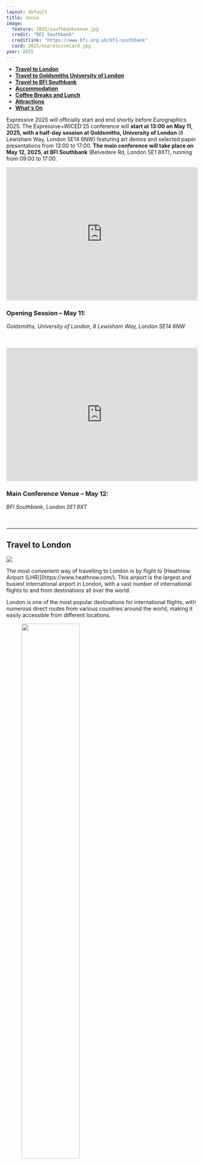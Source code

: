 ```yaml
---
layout: default
title: Venue
image:
  feature: 2025/southbankvenue.jpg
  credit: "BFI Southbank"
  creditlink: "https://www.bfi.org.uk/bfi-southbank"
  card: 2025/expressiveCard.jpg
year: 2025
---
```


* **[Travel to London](#travel-to-london)**
* **[Travel to Goldsmiths University of London](#travel-to-goldsmiths-university-of-london)**
* **[Travel to BFI Southbank](#travel-to-bfi-southbank)**
* **[Accommodation](#accommodation)**
* **[Coffee Breaks and Lunch](#coffee-breaks-and-lunch)**
* **[Attractions](#attractions)**
* **[What's On](#whats-on)**

Expressive 2025 will officially start and end shortly before Eurographics 2025. The Expressive+WICED’25 conference will <b>start at 13:00 on May 11, 2025, with a half-day session at Goldsmiths, University of London </b> (8 Lewisham Way, London SE14 6NW) featuring art demos and selected paper presentations from 13:00 to 17:00. <b>The main conference will take place on May 12, 2025, at BFI Southbank</b> (Belvedere Rd, London SE1 8XT), running from 09:00 to 17:00.
<div class="row">

<div class="col-7 col-sm-7 col-lg-7" markdown="1">

<iframe width="100%" height="350" frameborder="0" style="border:0" src="https://www.google.com/maps/embed?pb=!1m18!1m12!1m3!1d2485.1218758597!2d-0.0379919236448783!3d51.47427717180588!2m3!1f0!2f0!3f0!3m2!1i1024!2i768!4f13.1!3m3!1m2!1s0x487602f81f1bd2cf%3A0xeb2cff5d2300d7f8!2sGoldsmiths%2C%20University%20of%20London!5e0!3m2!1sen!2spt!4v1743410522609!5m2!1sen!2spt" allowfullscreen>
</iframe>

</div>

<h3>Opening Session – May 11:</h3>

<!-- <i><a href="https://www.coventgarden.com/listings/london-film-museum/">London Film Museum</a></i><br/> -->

<i>Goldsmiths, University of London, 8 Lewisham Way, London SE14 6NW<br/></i><br/><br/>

<!-- with the partial support of:

<i><a href="http://entimement.dibris.unige.it">EU Horizon 2020 FET PROACTIVE project EnTimeMent n.824160 (2019-2022)</a></i><br/><br/>

<img src="/img/h2020_mod_01.png" width="25%" class="img-responsive pull-center"> -->

</div>

<div class="row">

<div class="col-7 col-sm-7 col-lg-7" markdown="1">

<iframe width="100%" height="350" frameborder="0" style="border:0" src="https://www.google.com/maps/embed?pb=!1m18!1m12!1m3!1d2483.343136911277!2d-0.11771348807949361!3d51.50692047169557!2m3!1f0!2f0!3f0!3m2!1i1024!2i768!4f13.1!3m3!1m2!1s0x487604b7e7c78711%3A0x3427f18d546137bd!2sBFI%20Southbank!5e0!3m2!1spt-PT!2spt!4v1742469914382!5m2!1spt-PT!2spt" allowfullscreen>
</iframe>

</div>

<h3>Main Conference Venue – May 12:</h3>

<!-- <i><a href="https://www.coventgarden.com/listings/london-film-museum/">London Film Museum</a></i><br/> -->

<i>BFI Southbank, London SE1 8XT<br/></i><br/><br/>

<!-- with the partial support of:

<i><a href="http://entimement.dibris.unige.it">EU Horizon 2020 FET PROACTIVE project EnTimeMent n.824160 (2019-2022)</a></i><br/><br/>

<img src="/img/h2020_mod_01.png" width="25%" class="img-responsive pull-center"> -->

</div>

---
## Travel to London

<div class="row">

<div class="col-3 col-sm-3 col-lg-3 top1">
  <p><img src="/img/2025/Airport.jpeg" class="img-responsive"></p>
</div>

<div class="col-8 col-sm-8 col-lg-8" markdown="1">
The most convenient way of travelling to London is by flight to [Heathrow Airport (LHR)](https://www.heathrow.com/). This airport is the largest and busiest international airport in London, with a vast number of international flights to and from destinations all over the world.
</div>

</div>

London is one of the most popular destinations for international flights, with numerous direct routes from various countries around the world, making it easily accessible from different locations.

<figure>
<img src="/img/2025/flying_connections.png" width="60%" class="img-responsive pull-center">
</figure>
---
## Travel to Goldsmiths University of London

To reach Goldsmiths, University of London (8 Lewisham Way, London SE14 6NW) from Heathrow Airport (LHR), you have several convenient options:

1. By Tube (London Underground):
    * Take the Piccadilly Line from Heathrow Airport towards Central London.
    * Change at Green Park to the Jubilee Line and travel towards London Bridge.
    * At London Bridge, switch to National Rail services and take a train to New Cross Gate or New Cross Station (both are within walking distance of Goldsmiths).
The total journey takes approximately 60-70 minutes.

2. By Train:
    * Take the Heathrow Express from Heathrow Airport to Paddington Station (15 minutes).
    * From Paddington, take the Bakerloo Line (Underground) to Charing Cross.
    * From Charing Cross, take a National Rail train to New Cross Station.
Walk to Goldsmiths from New Cross (about 5 minutes). This option takes around 50-60 minutes.

3. By Taxi:
    * Taxis are available from Heathrow. 
The journey to Goldsmiths takes around 60-90 minutes, depending on traffic.

4. By Bus:
    * You can take the National Express or a local bus service from Heathrow to Central London.
    * From Central London, use the Tube or National Rail to reach New Cross Station.
    * Walk to Goldsmiths from there.

Each of these options provides a convenient way to travel from Heathrow Airport to Goldsmiths, University of London, with the Tube and train being the most cost-effective and a taxi being the most direct.

---
## Travel to BFI Southbank

To reach BFI Southbank (London SE1 8XT) from Heathrow Airport (LHR), you have several convenient options:

1. By Tube (London Underground):
    * Take the Piccadilly Line from Heathrow Airport towards Central London.
    * Change at Green Park to the Jubilee Line and travel towards Waterloo.
    * From Waterloo Station, it’s about a 5-minute walk to BFI Southbank.
This journey takes approximately 50-60 minutes.

2. By Train:
    * Take the Heathrow Express from Heathrow Airport to Paddington Station (15 minutes).
    * From Paddington, take the Bakerloo Line (Underground) to Waterloo.
    * Walk to BFI Southbank from Waterloo Station.
This option takes around 40-50 minutes.

3. By Taxi:
    * Taxis are available from Heathrow. 
The journey to BFI Southbank takes around 30-45 minutes, depending on traffic.

4. By Bus:
    * You can take the National Express or a local bus service from Heathrow to Central London, then use the Tube or a taxi to reach BFI Southbank.

Each of these options provides a convenient way to travel from Heathrow Airport to BFI Southbank, with the Tube being the most cost-effective and the taxi being the most direct.

---
## Accommodation


The conference venue  is close to a wide range of accommodation options, including hotels and bed & breakfasts. Attendees of Eurographics 2025 and co-located events are encouraged to use their preferred hotel booking platforms to secure the best rates.

Please note that London is a popular tourist destination in May, so we strongly advise booking your accommodation well in advance. If you encounter any difficulties in securing accommodation for the symposium, please feel free to contact the general chairs at [{{site.symposium[page.year].contact}}](mailto:{{site.symposium[page.year].contact}}).

---
<!-- ## Coffee Breaks and Lunch

Coffee and lunch breaks will be held at Santa Maria di Castello, which is a 1-minute walk (120m) from Casa Paganini.

<div class="row">
<figure class="col-4 col-sm-4 col-lg-4 top0">
<img src="/img/2019/cloister_garden_1.JPG" class="img-responsive img-thumbnail">
</figure>

<figure class="col-4 col-sm-4 col-lg-4 top0">
<img src="/img/2019/cloister_garden_2.JPG" class="img-responsive img-thumbnail">
</figure>

<figure class="col-4 col-sm-4 col-lg-4 top0">
<img src="/img/2019/cloister_garden_3.JPG" class="img-responsive img-thumbnail">
</figure>

<figure class="col-4 col-sm-4 col-lg-4 top0">
<img src="/img/2019/cloister_garden_4.JPG" class="img-responsive img-thumbnail">
</figure>

<figure class="col-4 col-sm-4 col-lg-4 top0">
<img src="/img/2019/cloister_garden_5.JPG" class="img-responsive img-thumbnail">
</figure>

<figure class="col-4 col-sm-4 col-lg-4 top0">
<img src="/img/2019/cloister_garden_6.JPG" class="img-responsive img-thumbnail">
<figcaption class="image-credit">Images copyright by Santa Maria di Castello.</figcaption>
</figure>
</div>

--- -->
## Attractions

<figure class="col-12 col-sm-12 col-lg-12 top0">
  <img src="/img/2025/london-attractions.webp" class="img-responsive img-thumbnail">
  <figcaption class="image-credit">Iconic London Attractions.</figcaption>
</figure>

__London__ , the capital of the United Kingdom, is a world-renowned city blending historic grandeur with modern culture. With its iconic landmarks, rich history, diverse neighborhoods, and thriving arts scene, London has something for everyone. From the majestic Buckingham Palace, the official residence of the British monarch, to the historic Tower of London, a UNESCO World Heritage Site home to the Crown Jewels, London’s attractions are endless.

A visit to the British Museum offers a journey through time with artifacts from around the world, while the Tate Modern showcases contemporary art in a unique riverside setting. The Houses of Parliament and the Big Ben clock tower are iconic symbols of British democracy, standing proudly along the River Thames. Meanwhile, Westminster Abbey is a must-see for its stunning Gothic architecture and its role in royal coronations and events.

Stroll through Hyde Park, one of the largest green spaces in London, or visit the vibrant Covent Garden, famous for its street performers, boutiques, and dining. The London Eye, offering panoramic views of the city’s skyline, is another favorite among tourists. For a deep dive into the cultural fabric of the city, explore the theaters of the West End or visit Shakespeare’s Globe Theatre for an authentic take on the playwright’s timeless works.

The multicultural essence of London is best experienced in neighborhoods such as Camden, with its famous market and lively alternative scene, and Notting Hill, known for its colorful houses and the annual Notting Hill Carnival. Don't forget to explore South Bank, home to cultural landmarks like the Southbank Centre, National Theatre, and BFI Film Institute.

Beyond the city center, attractions like the Royal Botanic Gardens at Kew offer a serene escape, and Greenwich is renowned for the Prime Meridian and the Cutty Sark ship.

External link(s):

  1. Official London Tourism Guide [LINK](https://www.visitlondon.com/)
  
  2. Visit London for Kids and Families. [LINK](https://www.visitlondon.com/things-to-do/family-activities)
  
  3. The Guardian’s Top Tips for Visiting London. [LINK](https://www.theguardian.com/travel/2018/mar/20/london-local-guide-10-top-tips)
  
  4. The History and Secrets of London’s Tower. [LINK](https://www.hrp.org.uk/tower-of-london/#gs.y7x3d5)
  
  5. West End Theatre Guide. [LINK](https://officiallondontheatre.com/)

---
## What's On

London is a vibrant city, and during your stay, you may experience some fantastic events!

Here are the main events in the calendar for May 2025 - find out more at [www.visitlondon.com](https://www.visitlondon.com/).

### The Chelsea Flower Show (May 20-24, 2025)

The world-famous Chelsea Flower Show, organized by the Royal Horticultural Society, is a celebration of garden design and horticultural innovation. Taking place in the grounds of the Royal Hospital Chelsea, the show features stunning gardens, floral displays, and exhibits from some of the best landscape architects and garden designers from around the world. It’s a must-visit for plant enthusiasts and those who appreciate beautiful outdoor spaces.

### London Craft Week (May 6-12, 2025)

This annual event celebrates British and international craftsmanship, with workshops, exhibitions, and demonstrations taking place across the city. From artisanal food and drink to fashion, textiles, and fine jewelry, London Craft Week showcases the skills and creativity of makers from around the world. Events are held at various venues, including galleries, workshops, and famous London landmarks.

### Covent Garden May Fayre and Puppet Festival (May 11, 2025)

Held in the charming Covent Garden Piazza, this festival celebrates the art of puppetry with performances, workshops, and stalls. It’s a fun, family-friendly event that brings to life the rich history of London’s traditional Punch and Judy shows, alongside contemporary puppet performances. The festival also features live music, street entertainment, and craft activities.

### Trooping the Colour (May 31, 2025)
An iconic annual event to celebrate the official birthday of the British monarch, Trooping the Colour is a magnificent military parade that takes place at Horse Guards Parade near Buckingham Palace. Featuring hundreds of soldiers, horses, and musicians, this colorful spectacle is a great way to experience British pageantry. The event includes a fly-past by the Royal Air Force, watched by the Royal Family from the balcony of Buckingham Palace.

For more events and updates, visit the official London tourism website!